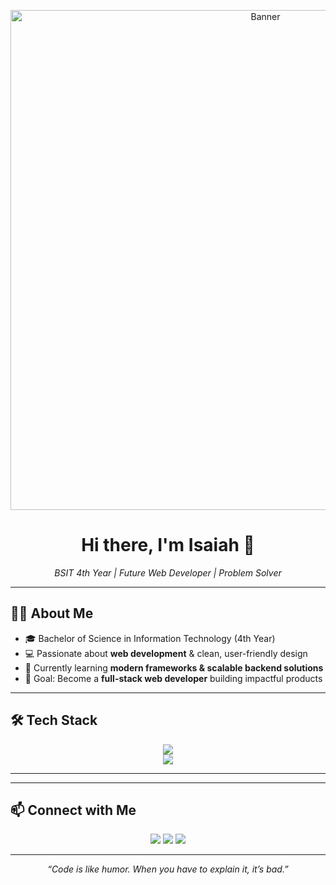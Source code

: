 <!-- Banner -->
<p align="center">
  <img src="https://media1.giphy.com/media/v1.Y2lkPTc5MGI3NjExd2k0OXRpMXRuMDA0a2NwbWwzcm1qNTU5amw0MWM4dXg4YmI1d2Y2OSZlcD12MV9pbnRlcm5hbF9naWZfYnlfaWQmY3Q9Zw/jTNG3RF6EwbkpD4LZx/giphy.gif" alt="Banner" width="800">
</p>

<h1 align="center">Hi there, I'm Isaiah 👋</h1>

<p align="center">
  <em>BSIT 4th Year | Future Web Developer | Problem Solver</em>
</p>

---

## 🧑‍💻 About Me
- 🎓 Bachelor of Science in Information Technology (4th Year)
- 💻 Passionate about **web development** & clean, user-friendly design
- 🌱 Currently learning **modern frameworks & scalable backend solutions**
- 🚀 Goal: Become a **full-stack web developer** building impactful products
 <!-- - 🌐 Portfolio: [yourportfolio.com](https://yourportfolio.com) -->
---

## 🛠 Tech Stack

<p align="center">
  <!-- Languages -->
  <img src="https://skillicons.dev/icons?i=html,css,js,java,python,react,cs,c,laravel" />
  <br/>
  <!-- Databases & Tools -->
  <img src="https://skillicons.dev/icons?i=mysql,mariadb,figma,git,github,vscode" />
</p>

---
 <!--
## 📊 GitHub Stats

<p align="center">
  <img src="https://github-readme-stats.vercel.app/api?username=ItsFloww&show_icons=true&theme=transparent&hide_border=true" height="150" />
  <img src="https://github-readme-streak-stats.herokuapp.com?user=ItsFloww&theme=transparent&hide_border=true" height="150" />
</p>
-->
---

## 📫 Connect with Me
<p align="center">
  <a href="mailto:isaiah.formacion@gmail.com"><img src="https://skillicons.dev/icons?i=gmail" /></a>
  <a href="https://www.linkedin.com/in/isaiah-daniel-formacion"><img src="https://skillicons.dev/icons?i=linkedin" /></a>
  <a href="https://github.com/ItsFloww"><img src="https://skillicons.dev/icons?i=github" /></a>
</p>

---

<p align="center">
  <em>“Code is like humor. When you have to explain it, it’s bad.”</em>
</p>
